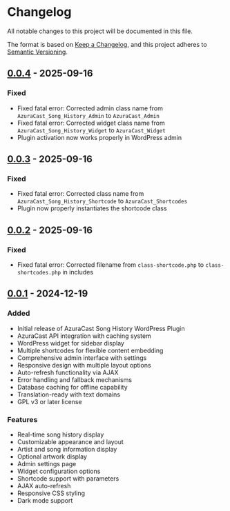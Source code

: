# Changelog

All notable changes to this project will be documented in this file.

The format is based on [Keep a Changelog](https://keepachangelog.com/en/1.0.0/),
and this project adheres to [Semantic Versioning](https://semver.org/spec/v2.0.0.html).

## [0.0.4] - 2025-09-16

### Fixed

- Fixed fatal error: Corrected admin class name from `AzuraCast_Song_History_Admin` to `AzuraCast_Admin`
- Fixed fatal error: Corrected widget class name from `AzuraCast_Song_History_Widget` to `AzuraCast_Widget`
- Plugin activation now works properly in WordPress admin

## [0.0.3] - 2025-09-16

### Fixed

- Fixed fatal error: Corrected class name from `AzuraCast_Song_History_Shortcode` to `AzuraCast_Shortcodes`
- Plugin now properly instantiates the shortcode class

## [0.0.2] - 2025-09-16

### Fixed

- Fixed fatal error: Corrected filename from `class-shortcode.php` to `class-shortcodes.php` in includes

## [0.0.1] - 2024-12-19

### Added

- Initial release of AzuraCast Song History WordPress Plugin
- AzuraCast API integration with caching system
- WordPress widget for sidebar display
- Multiple shortcodes for flexible content embedding
- Comprehensive admin interface with settings
- Responsive design with multiple layout options
- Auto-refresh functionality via AJAX
- Error handling and fallback mechanisms
- Database caching for offline capability
- Translation-ready with text domains
- GPL v3 or later license

### Features

- Real-time song history display
- Customizable appearance and layout
- Artist and song information display
- Optional artwork display
- Admin settings page
- Widget configuration options
- Shortcode support with parameters
- AJAX auto-refresh
- Responsive CSS styling
- Dark mode support

[0.0.4]: https://github.com/Lokke/azuracast-song-history/releases/tag/v0.0.4
[0.0.3]: https://github.com/Lokke/azuracast-song-history/releases/tag/v0.0.3
[0.0.2]: https://github.com/Lokke/azuracast-song-history/releases/tag/v0.0.2
[0.0.1]: https://github.com/Lokke/azuracast-song-history/releases/tag/v0.0.1
